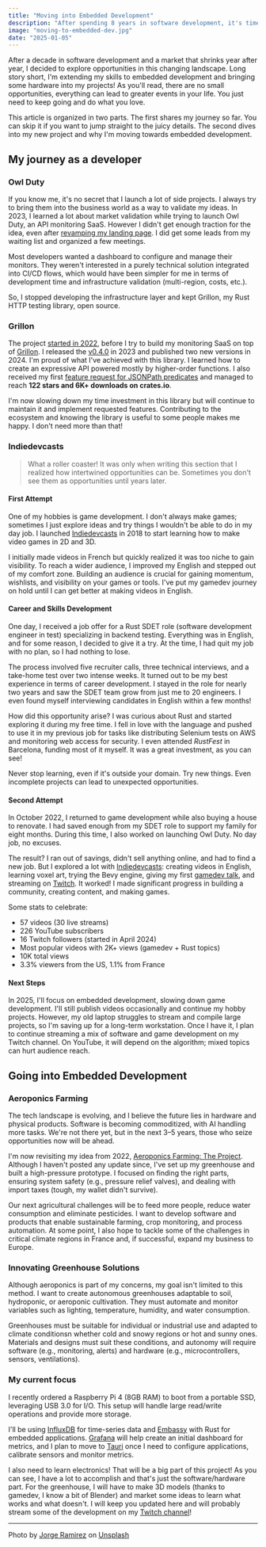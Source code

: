 ```yaml
---
title: "Moving into Embedded Development"
description: "After spending 8 years in software development, it's time to move further with embedded development!"
image: "moving-to-embedded-dev.jpg"
date: "2025-01-05"
---
```


After a decade in software development and a market that shrinks year after year, I decided to explore opportunities in this changing landscape. Long story short, I'm extending my skills to embedded development and bringing some hardware into my projects! As you'll read, there are no small opportunities, everything can lead to greater events in your life. You just need to keep going and do what you love.

This article is organized in two parts. The first shares my journey so far. You can skip it if you want to jump straight to the juicy details. The second dives into my new project and why I'm moving towards embedded development.

## My journey as a developer

### Owl Duty

If you know me, it's no secret that I launch a lot of side projects. I always try to bring them into the business world as a way to validate my ideas. In 2023, I learned a lot about market validation while trying to launch Owl Duty, an API monitoring SaaS. However I didn't get enough traction for the idea, even after [revamping my landing page](/posts/i-revamped-my-landing-page-here-is-what-i-learned). I did get some leads from my waiting list and organized a few meetings.

Most developers wanted a dashboard to configure and manage their monitors. They weren't interested in a purely technical solution integrated into CI/CD flows, which would have been simpler for me in terms of development time and infrastructure validation (multi-region, costs, etc.).

So, I stopped developing the infrastructure layer and kept Grillon, my Rust HTTP testing library, open source.

### Grillon

The project [started in 2022](/posts/grillon-e2e-http-testing-rust), before I try to build my monitoring SaaS on top of [Grillon](https://github.com/theredfish/grillon). I released the [v0.4.0](/posts/announcing-grillon-v-0-4-0) in 2023 and published two new versions in 2024. I'm proud of what I've achieved with this library. I learned how to create an expressive API powered mostly by higher-order functions. I also received my first [feature request for JSONPath predicates](https://github.com/theredfish/grillon/issues/87) and managed to reach **122 stars and 6K+ downloads on crates.io**.

I'm now slowing down my time investment in this library but will continue to maintain it and implement requested features. Contributing to the ecosystem and knowing the library is useful to some people makes me happy. I don't need more than that!

### Indiedevcasts

> What a roller coaster! It was only when writing this section that I realized how intertwined opportunities can be. Sometimes you don't see them as opportunities until years later.

#### First Attempt

One of my hobbies is game development. I don't always make games; sometimes I just explore ideas and try things I wouldn't be able to do in my day job. I launched [Indiedevcasts](https://indiedevcasts.com) in 2018 to start learning how to make video games in 2D and 3D.

I initially made videos in French but quickly realized it was too niche to gain visibility. To reach a wider audience, I improved my English and stepped out of my comfort zone. Building an audience is crucial for gaining momentum, wishlists, and visibility on your games or tools. I've put my gamedev journey on hold until I can get better at making videos in English.

#### Career and Skills Development

One day, I received a job offer for a Rust SDET role (software development engineer in test) specializing in backend testing. Everything was in English, and for some reason, I decided to give it a try. At the time, I had quit my job with no plan, so I had nothing to lose.

The process involved five recruiter calls, three technical interviews, and a take-home test over two intense weeks. It turned out to be my best experience in terms of career development. I stayed in the role for nearly two years and saw the SDET team grow from just me to 20 engineers. I even found myself interviewing candidates in English within a few months!

How did this opportunity arise? I was curious about Rust and started exploring it during my free time. I fell in love with the language and pushed to use it in my previous job for tasks like distributing Selenium tests on AWS and monitoring web access for security. I even attended *RustFest* in Barcelona, funding most of it myself. It was a great investment, as you can see!

Never stop learning, even if it's outside your domain. Try new things. Even incomplete projects can lead to unexpected opportunities.

#### Second Attempt

In October 2022, I returned to game development while also buying a house to renovate. I had saved enough from my SDET role to support my family for eight months. During this time, I also worked on launching Owl Duty. No day job, no excuses.

The result? I ran out of savings, didn't sell anything online, and had to find a new job. But I explored a lot with [Indiedevcasts](https://indiedevcasts.com): creating videos in English, learning voxel art, trying the Bevy engine, giving my first [gamedev talk](https://youtu.be/MLhIeId6ctk?feature=shared), and streaming on [Twitch](https://www.twitch.tv/indiedevcasts). It worked! I made significant progress in building a community, creating content, and making games.

Some stats to celebrate:

- 57 videos (30 live streams)
- 226 YouTube subscribers
- 16 Twitch followers (started in April 2024)
- Most popular videos with 2K+ views (gamedev + Rust topics)
- 10K total views
- 3.3% viewers from the US, 1.1% from France

#### Next Steps

In 2025, I'll focus on embedded development, slowing down game development. I'll still publish videos occasionally and continue my hobby projects. However, my old laptop struggles to stream and compile large projects, so I'm saving up for a long-term workstation. Once I have it, I plan to continue streaming a mix of software and game development on my Twitch channel. On YouTube, it will depend on the algorithm; mixed topics can hurt audience reach.

## Going into Embedded Development

### Aeroponics Farming

The tech landscape is evolving, and I believe the future lies in hardware and physical products. Software is becoming commoditized, with AI handling more tasks. We're not there yet, but in the next 3–5 years, those who seize opportunities now will be ahead.

I'm now revisiting my idea from 2022, [Aeroponics Farming: The Project](/posts/aeroponics-farming-the-project.md).
Although I haven't posted any update since, I've set up my greenhouse and built a high-pressure prototype. I focused on finding the right parts, ensuring system safety (e.g., pressure relief valves), and dealing with import taxes (tough, my
wallet didn't survive).

Our next agricultural challenges will be to feed more people, reduce water consumption and eliminate pesticides. I want to develop software and products that enable sustainable farming, crop monitoring, and process automation. At some
point, I also hope to tackle some of the challenges in critical climate regions in France and, if successful, expand my
business to Europe.

### Innovating Greenhouse Solutions

Although aeroponics is part of my concerns, my goal isn't limited to this method. I want to create autonomous
greenhouses adaptable to soil, hydroponic, or aeroponic cultivation. They must automate and monitor variables such as lighting, temperature, humidity, and water consumption.

Greenhouses must be suitable for individual or industrial use and adapted to climate conditionsn whether cold and snowy regions or hot and sunny ones. Materials and designs must suit these conditions, and autonomy will require software (e.g., monitoring, alerts) and hardware (e.g., microcontrollers, sensors, ventilations).

### My current focus

I recently ordered a Raspberry Pi 4 (8GB RAM) to boot from a portable SSD, leveraging USB 3.0 for I/O. This setup will handle large read/write operations and provide more storage.

I'll be using [InfluxDB](https://github.com/influxdata/influxdb) for time-series data and [Embassy](https://github.com/embassy-rs/embassy) with Rust for embedded applications. [Grafana](https://grafana.com/) will help create an initial dashboard for metrics, and I plan to move to [Tauri](https://v2.tauri.app/) once I
need to configure applications, calibrate sensors and monitor metrics.

I also need to learn electronics! That will be a big part of this project! As you can see, I have a lot to accomplish
and that's just the software/hardware part. For the greenhouse, I will have to make 3D models (thanks to gamedev, I
know a bit of Blender) and market some ideas to learn what works and what doesn't. I will keep you updated here and will probably stream some of the development on my [Twitch channel](https://www.twitch.tv/indiedevcasts)!

---

Photo by [Jorge Ramirez](https://unsplash.com/@jorgedevs) on [Unsplash](https://unsplash.com/photos/three-electronic-components-sitting-on-top-of-a-blue-surface-VNfiAyRoKv4)
